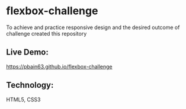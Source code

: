 # flexbox-challenge
To achieve and practice responsive design and the desired outcome of challenge created this repository


## Live Demo:

https://pbain63.github.io/flexbox-challenge

## Technology:

HTML5, CSS3